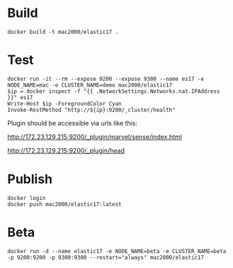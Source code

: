 # Build

```
docker build -t mac2000/elastic17 .
```

# Test

```
docker run -it --rm --expose 9200 --expose 9300 --name es17 -e NODE_NAME=mac -e CLUSTER_NAME=demo mac2000/elastic17
$ip = docker inspect -f "{{ .NetworkSettings.Networks.nat.IPAddress }}" es17
Write-Host $ip -ForegroundColor Cyan
Invoke-RestMethod "http://${ip}:9200/_cluster/health"
```

Plugin should be accessible via urls like this:

http://172.23.129.215:9200/_plugin/marvel/sense/index.html

http://172.23.129.215:9200/_plugin/head


# Publish

```
docker login
docker push mac2000/elastic17:latest
```

# Beta

```
docker run -d --name elastic17 -e NODE_NAME=beta -e CLUSTER_NAME=beta -p 9200:9200 -p 9300:9300 --restart="always" mac2000/elastic17
```


